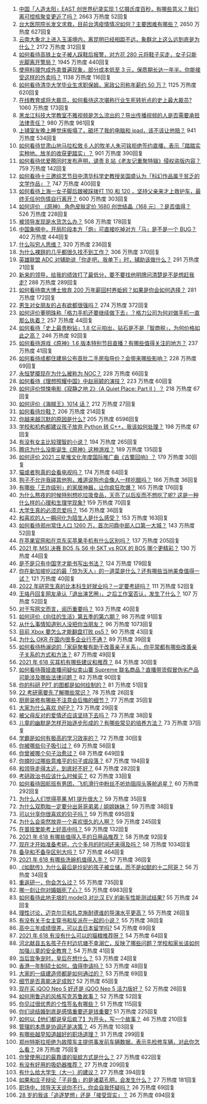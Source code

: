 1. [中国「人造太阳」EAST 创世界纪录实现 1 亿摄氏度百秒，有哪些意义？我们离可控核聚变更近了吗？](https://www.zhihu.com/question/461890685) 2663 万热度 52回复
1. [台大医院院长发文求救，目前台湾疫情情况如何？主要困难有哪些？](https://www.zhihu.com/question/461718906) 2650 万热度 627回复
1. [云南大象北上进入玉溪境内，离昆明已经相距不远，象群北上这么远到底是为什么？](https://www.zhihu.com/question/461780294) 2172 万热度 312回复
1. [如何看待高铁上女子被人踩鞋后报警，对方花 280 元将鞋子买走，女子只能光脚离开警局？](https://www.zhihu.com/question/461397187) 1945 万热度 440回复
1. [使用料理包成外卖普遍现象，部分成本低至 3 元，保质期长达一年半。你能接受这样的外卖吗？](https://www.zhihu.com/question/461747523) 1138 万热度 116回复
1. [如何看待清华大学毕业生求职保姆，家政公司称年薪约 50 万？](https://www.zhihu.com/question/461763906) 1125 万热度 620回复
1. [在线教育或将大裁员，如何看待这次堪称行业生死转折点的史上最大裁员?](https://www.zhihu.com/question/461837840) 1060 万热度 173回复
1. [黑龙江科技大学教室不雅视频是怎么流出的？导出传播视频的人是否需要承担法律责任？](https://www.zhihu.com/question/461646094) 980 万热度 961回复
1. [上铺室友晚上睡觉床板塌了，砸坏了我的电脑和 ipad，该不该让他赔？](https://www.zhihu.com/question/460572374) 941 万热度 534回复
1. [如何看待甘肃山地马拉松救 6 人的牧羊人朱可铭拒绝签约直播，表示「踏踏实实种地、放羊的收获更踏实」？](https://www.zhihu.com/question/461751615) 901 万热度 390回复
1. [如何看待优爱腾同时发布声明，谴责 B 站《老友记重聚特辑》侵权盗版内容？](https://www.zhihu.com/question/461879768) 759 万热度 142回复
1. [如何看待十三邀综艺节目中清华科学史教授吴国盛认为「科幻作品属于贫乏的文学作品」？](https://www.zhihu.com/question/461687691) 747 万热度 400回复
1. [如何看待上海一女子脚后跟被踩拨打 110 和 120 ，坚持父亲来才上救护车，最终无任何伤情自行离开？](https://www.zhihu.com/question/461492198) 600 万热度 303回复
1. [如何评价 《原神》 角色皮肤定价 1680 创世结晶（168 元）？是否值得？](https://www.zhihu.com/question/461933175) 526 万热度 228回复
1. [被领导发现是水货怎么办？](https://www.zhihu.com/question/449779149) 508 万热度 178回复
1. [中国象棋中，开局阶段本方「炮」可直接吃掉对方「马」是不是一个 BUG？](https://www.zhihu.com/question/41478929) 402 万热度 444回复
1. [什么叫穷人思维？](https://www.zhihu.com/question/458970752) 320 万热度 236回复
1. [为什么裸辞的几乎都很久找不到工作？](https://www.zhihu.com/question/430872977) 306 万热度 370回复
1. [英雄联盟 ADC 对辅助说「你走吧，我单下」时，辅助该做什么？](https://www.zhihu.com/question/461571906) 291 万热度 21回复
1. [新来的领导，给我的绩效打了最低分，要不要找他明牌问清楚是不是想赶我走?](https://www.zhihu.com/question/454250798) 288 万热度 289回复
1. [如何看待南大博士放弃 200 万年薪回村养蚯蚓？如果是你会如何选择？](https://www.zhihu.com/question/461644691) 281 万热度 172回复
1. [男生对女朋友的占有欲都很强吗？](https://www.zhihu.com/question/332142062) 274 万热度 372回复
1. [如何评价董明珠称「格力手机还要继续做下去」？格力公司为何对做手机一直那么执着？](https://www.zhihu.com/question/461458064) 257 万热度 44回复
1. [如何看待「史上最贵粉钻」1.8 亿元拍出，钻石是不是「智商税」，为何价格如此之高？](https://www.zhihu.com/question/461615316) 246 万热度 92回复
1. [如何看待游戏《原神》1.6 版本特别节目直播？有哪些值得关注的地方？](https://www.zhihu.com/question/461839789) 237 万热度 41回复
1. [如何看待成都住建局公布首批二手房指导价？会带来哪些影响？](https://www.zhihu.com/question/461860619) 228 万热度 69回复
1. [永恒梦魇现在为什么被称为 NOC？](https://www.zhihu.com/question/282834520) 228 万热度 66回复
1. [如何看待《理想照耀中国》中赵丽颖的演技？](https://www.zhihu.com/question/461761569) 223 万热度 60回复
1. [如何评价惊悚电影《寂静之地 2》（A Quiet Place: Part II ）？](https://www.zhihu.com/question/370601326) 218 万热度 67回复
1. [如何评价《海贼王》1014 话？](https://www.zhihu.com/question/461557016) 212 万热度 27回复
1. [如何看待炒鞋？](https://www.zhihu.com/question/318553258) 206 万热度 214回复
1. [你越来越沉默的原因是什么?](https://www.zhihu.com/question/412546017) 205 万热度 6596回复
1. [学校和机构都建议孩子放弃 Python 转 C++，我该如何处理？](https://www.zhihu.com/question/460432138) 198 万热度 67回复
1. [有没有女主比较理智的小说？](https://www.zhihu.com/question/364191258) 194 万热度 265回复
1. [腾讯为什么没能诞生《原神》这种游戏？](https://www.zhihu.com/question/461277286) 189 万热度 135回复
1. [如何评价 2021 三星堆文化年度国际推广曲《古蜀回响》？](https://www.zhihu.com/question/461933253) 179 万热度 30回复
1. [猫或者狗真的会看电视吗？](https://www.zhihu.com/question/31559547) 174 万热度 64回复
1. [狗子不允许我碰其他狗，难道说狗也会像人一样吃醋吗？](https://www.zhihu.com/question/461721289) 166 万热度 36回复
1. [有哪些「王炸级别」的家居神器，让你疯狂吹爆？](https://www.zhihu.com/question/434514475) 165 万热度 176回复
1. [为什么熬夜的时候特别想吃垃圾食品，天亮了以后反而不想吃了呢? 这是一种什么样的心理和生理学现象?](https://www.zhihu.com/question/461602496) 159 万热度 70回复
1. [大学生真的必须恋爱吗？](https://www.zhihu.com/question/460593007) 156 万热度 36回复
1. [和喜欢的人一瞬间化为陌生人是什么感受？](https://www.zhihu.com/question/459630249) 153 万热度 163回复
1. [如何看待郑州常住人口 1260 万，首次问鼎中部人口第一大城？](https://www.zhihu.com/question/461641467) 143 万热度 52回复
1. [在苹果官网和在京东买苹果手机有什么区别吗？](https://www.zhihu.com/question/381430800) 137 万热度 205回复
1. [2021 年 MSI 决赛 BO5 与 S6 中 SKT vs ROX 的 BO5 哪个更精彩？](https://www.zhihu.com/question/461317945) 130 万热度 44回复
1. [是不是只有中国字才能书写出书法？](https://www.zhihu.com/question/453735972) 124 万热度 179回复
1. [你在新加坡吃过的最「惊为天人」的一道菜是什么？还有哪些当地美食值得一试？](https://www.zhihu.com/question/460654147) 121 万热度 40回复
1. [2022 年研究生真的比本科生好就业吗？一定要考研吗？](https://www.zhihu.com/question/461310407) 111 万热度 52回复
1. [王珞丹回复网友承认「退出演艺圈」，之后工作室否认，发生了什么？](https://www.zhihu.com/question/461310414) 107 万热度 52回复
1. [对于写网文而言，阅历重要吗？](https://www.zhihu.com/question/454727444) 103 万热度 40回复
1. [如何评价《向往的生活》第五季的第六期？](https://www.zhihu.com/question/461905165) 98 万热度 91回复
1. [从什么事情知道别人没把你当朋友？](https://www.zhihu.com/question/360519545) 96 万热度 1073回复
1. [目前 Xbox 要怎么才能翻盘打败 ps5？](https://www.zhihu.com/question/461868548) 90 万热度 43回复
1. [为什么 OKR 在国内很多企业行不通？](https://www.zhihu.com/question/275003705) 89 万热度 39回复
1. [如何看待杨澜说的「家庭聚餐有助于改善亲子关系」，你平常都有哪些改善亲子关系的方式和方法？](https://www.zhihu.com/question/461641332) 87 万热度 49回复
1. [2021 年 618 买耳机有哪些建议和推荐？](https://www.zhihu.com/question/461465871) 84 万热度 30回复
1. [如何看待薇娅直播间疑似卖山寨 Supreme 联名商品？直播带货假冒伪劣产品可能涉及哪些法律问题？](https://www.zhihu.com/question/460636279) 82 万热度 90回复
1. [你的科研 PPT 的图都是如何绘制的？](https://www.zhihu.com/question/353575061) 81 万热度 51回复
1. [22 考研需要先了解哪些常识？](https://www.zhihu.com/question/461846241) 78 万热度 26回复
1. [厨房装修有哪些不注意会后悔的细节？](https://www.zhihu.com/question/340540614) 77 万热度 35回复
1. [大家为什么喜欢 INFP？](https://www.zhihu.com/question/459248603) 73 万热度 29回复
1. [被父母反对的爱情还应该坚持下去吗？](https://www.zhihu.com/question/461895960) 73 万热度 38回复
1. [儿童的幽默是怎样开始逐步形成的？有哪些常见的培养方法？](https://www.zhihu.com/question/21925549) 73 万热度 37回复
1. [学霸是如何有极高的学习效率的？](https://www.zhihu.com/question/366475943) 72 万热度 30回复
1. [你被哪些句子吸引过？](https://www.zhihu.com/question/459118104) 69 万热度 56回复
1. [你曾被哪个句子治愈过？](https://www.zhihu.com/question/454759562) 68 万热度 649回复
1. [你摘抄过哪些意难平的句子或段落？](https://www.zhihu.com/question/430494155) 67 万热度 194回复
1. [和领导走得太近，到底好不好？](https://www.zhihu.com/question/435265697) 64 万热度 282回复
1. [考研政治书应该什么时候买？](https://www.zhihu.com/question/454824118) 62 万热度 33回复
1. [如何看待因航班有男团，飞机滑行中粉丝不听劝阻闯头等舱追星？](https://www.zhihu.com/question/461634572) 60 万热度 292回复
1. [为什么人们觉得苹果 M1 提升很大？](https://www.zhihu.com/question/461342293) 59 万热度 35回复
1. [为什么双胞胎一定要分出哥哥弟弟 / 姐姐妹妹？](https://www.zhihu.com/question/40577784) 59 万热度 38回复
1. [可以分享你很喜欢的句子吗？](https://www.zhihu.com/question/455721542) 59 万热度 695回复
1. [为什么会突然放弃一个喜欢很久的人啊？](https://www.zhihu.com/question/460720687) 59 万热度 245回复
1. [在普班里能考上好高中吗？](https://www.zhihu.com/question/461217311) 59 万热度 132回复
1. [2021 年 618 有哪些值得入手的日用品推荐？](https://www.zhihu.com/question/460708555) 58 万热度 92回复
1. [现在才开始准备考研，六个多月的时间还来得及吗？](https://www.zhihu.com/question/397607227) 58 万热度 1034回复
1. [备孕和不备孕区别大吗？](https://www.zhihu.com/question/438113905) 57 万热度 464回复
1. [2021 年 618 有哪些洗碗机值得入手？](https://www.zhihu.com/question/457255383) 57 万热度 36回复
1. [《如懿传》为什么最后是炩妃的孩子被立储，而不是如懿的十二阿哥？](https://www.zhihu.com/question/400574419) 56 万热度 34回复
1. [重返研一，你会怎么过？](https://www.zhihu.com/question/351675467) 55 万热度 735回复
1. [哪一刻让你对婚姻死了心？](https://www.zhihu.com/question/311171163) 55 万热度 6983回复
1. [如何看待此地无垠的 model3 对比汉 EV 的新车性能测试结果?](https://www.zhihu.com/question/461659083) 55 万热度 24回复
1. [理性讨论，迈克尔贝和扎克施耐德谁的导演水平更高？](https://www.zhihu.com/question/461544127) 55 万热度 26回复
1. [有没有关于女主穿书和反派在一起的小说？](https://www.zhihu.com/question/373863774) 55 万热度 38回复
1. [高中三年成绩很差，可以去日本留学吗?](https://www.zhihu.com/question/455422060) 54 万热度 69回复
1. [2021 年 618 有没有什么可以的猫粮推荐呀？](https://www.zhihu.com/question/455949023) 54 万热度 64回复
1. [河北献县五名孩子在村边坑塘不幸溺亡，反映了哪些问题？学校和家长该如何加强儿童的安全教育？](https://www.zhihu.com/question/460922649) 54 万热度 41回复
1. [当后宫争宠时，皇后在想什么？](https://www.zhihu.com/question/453175790) 53 万热度 24回复
1. [香港一年制硕士如何，值得申请吗？](https://www.zhihu.com/question/328725210) 53 万热度 48回复
1. [大家的一级建造师都是如何通过的？](https://www.zhihu.com/question/446875392) 53 万热度 69回复
1. [细节是否真能决定成败?](https://www.zhihu.com/question/461706209) 52 万热度 65回复
1. [现在买 iQOO Neo 5 好还是 iQOO Neo 5 活力版好？](https://www.zhihu.com/question/459079821) 52 万热度 26回复
1. [如何用鲁迅的风格写克苏鲁故事？](https://www.zhihu.com/question/68136237) 52 万热度 52回复
1. [你见过很优秀的个性签名有哪些？](https://www.zhihu.com/question/265584312) 51 万热度 115回复
1. [你们说结婚到底是感情重要还是钱重要?](https://www.zhihu.com/question/461036809) 51 万热度 225回复
1. [如何以【他们都说皇后疯了】为开头，写一个故事？](https://www.zhihu.com/question/402735460) 46 万热度 210回复
1. [管理的本质是协调还是决策？](https://www.zhihu.com/question/453320234) 45 万热度 103回复
1. [有哪些越早知道越好的职场道理？](https://www.zhihu.com/question/440192492) 31 万热度 299回复
1. [郑州特斯拉拒绝为故障车主提供事发前车辆数据，表示先检修车辆，对此你怎么看？](https://www.zhihu.com/question/461683066) 28 万热度 75回复
1. [你曾使用过的最靠谱的驱蚊方式是什么？](https://www.zhihu.com/question/21439242) 27 万热度 622回复
1. [有没有好用的吸奶器推荐？](https://www.zhihu.com/question/348359318) 27 万热度 209回复
1. [有什么给大学生（大一）的建议？](https://www.zhihu.com/question/454325478) 27 万热度 394回复
1. [如果和庄子辩论「子非鱼」的是诸葛孔明，会发生什么？](https://www.zhihu.com/question/37365778) 27 万热度 181回复
1. [职场中，领导天天说你不行，你会自我怀疑吗？](https://www.zhihu.com/question/460095336) 26 万热度 69回复
1. [28 岁的我该「追逐梦想」还是「接受现实」？](https://www.zhihu.com/question/459367921) 26 万热度 694回复